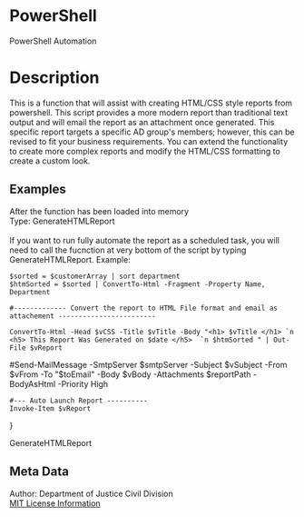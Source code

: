 # PowerShell
PowerShell Automation


<h1> Description </h1>
<p> This is a function that will assist with creating HTML/CSS style reports from powershell. This script provides a more modern report than traditional text output and will email the report as an attachment once generated. This specific report targets a specific AD group's members; however, this can be revised to fit your business requirements. You can extend the functionality to create more complex reports and modify the HTML/CSS formatting to create a custom look. 
 </p>

<h2> Examples </h2>
<p> After the function has been loaded into memory </br>
Type: GenerateHTMLReport <AD Group Name> </br> </br>
If you want to run fully automate the report as a scheduled task, you will need to call the fucnction at very bottom of the script by typing GenerateHTMLReport. Example: 

    $sorted = $customerArray | sort department
    $htmSorted = $sorted | ConvertTo-Html -Fragment -Property Name, Department 
    
    #------------- Convert the report to HTML File format and email as attachement ------------------------

    ConvertTo-Html -Head $vCSS -Title $vTitle -Body "<h1> $vTitle </h1> `n <h5> This Report Was Generated on $date </h5>  `n $htmSorted " | Out-File $vReport
   #Send-MailMessage -SmtpServer $smtpServer -Subject $vSubject -From $vFrom -To "$toEmail" -Body $vBody -Attachments $reportPath  -BodyAsHtml -Priority High
   
    #--- Auto Launch Report ----------
    Invoke-Item $vReport
 
}

GenerateHTMLReport

</p> 

<h2> Meta Data </h2>
Author: Department of Justice Civil Division </br>
<a href="https://github.com/DojCivil/PowerShell"> MIT License Information </a>





